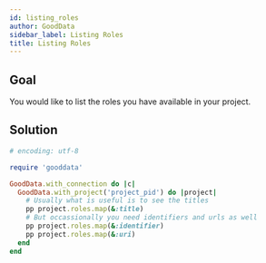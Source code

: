 ```yaml
---
id: listing_roles
author: GoodData
sidebar_label: Listing Roles
title: Listing Roles
---
```


Goal
-------

You would like to list the roles you have available in your project.

Solution
--------


```ruby
# encoding: utf-8

require 'gooddata'

GoodData.with_connection do |c|
  GoodData.with_project('project_pid') do |project|
    # Usually what is useful is to see the titles
    pp project.roles.map(&:title)
    # But occassionally you need identifiers and urls as well
    pp project.roles.map(&:identifier)
    pp project.roles.map(&:uri)
  end
end 
```
